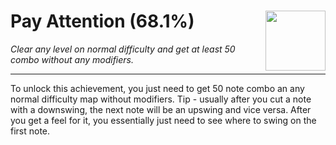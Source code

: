 # Pay Attention (68.1%) <img style="float: right;" src="https://cdn.cloudflare.steamstatic.com/steamcommunity/public/images/apps/620980/7412a3bf9be32f8ad14949382586349b16dc77f2.jpg" width="96" height="96">

_Clear any level on normal difficulty and get at least 50 combo without any modifiers._

---

To unlock this achievement, you just need to get 50 note combo an any normal difficulty map without modifiers. Tip - usually after you cut a note with a downswing, the next note will be an upswing and vice versa. After you get a feel for it, you essentially just need to see where to swing on the first note.